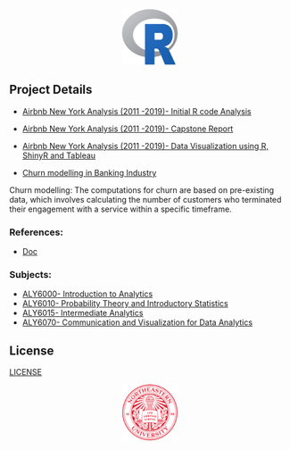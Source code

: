 <p align="center">
  <img width="100" height="100" src="/Images/R_logo.png">
</p>

## Project Details
- [Airbnb New York Analysis (2011 -2019)- Initial R code Analysis](ALY6000/FinalProject/Dikshit_FinalProject.pdf)

- [Airbnb New York Analysis (2011 -2019)- Capstone Report](ALY6010/FinalProject/FinalProject/Capstone_ALY_6010_Abhilash_Dikshit.pdf)

- [Airbnb New York Analysis (2011 -2019)- Data Visualization using R, ShinyR and Tableau](ALY6070/FinalProject/ALY6070_G7_FinalProject.pdf)

- [Churn modelling in Banking Industry](ALY6015/FinalProject/ALY6015_Group1_Final_project.pdf)

<p>Churn modelling: The computations for churn are based on pre-existing data, which involves calculating the number of customers who terminated their engagement with a service within a specific timeframe.</p>

### References:
- [Doc](/Documents/)

### Subjects:
- [ALY6000- Introduction to Analytics](ALY6000)
- [ALY6010- Probability Theory and Introductory Statistics](ALY6010)
- [ALY6015- Intermediate Analytics](ALY6015)
- [ALY6070- Communication and Visualization for Data Analytics](ALY6070)

## License
[LICENSE](LICENSE)

<p align="center">
  <img width="100" height="100" src="/Images/NuLogo.png">
</p>